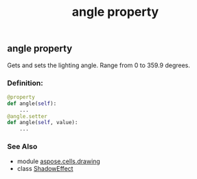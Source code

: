 ﻿---
title: angle property
second_title: Aspose.Cells for Python via .NET API References
description: 
type: docs
weight: 30
url: /aspose.cells.drawing/shadoweffect/angle/
is_root: false
---

## angle property


Gets and sets the lighting angle. Range from 0 to 359.9 degrees.
### Definition:
```python
@property
def angle(self):
    ...
@angle.setter
def angle(self, value):
    ...
```

### See Also
* module [aspose.cells.drawing](../../)
* class [ShadowEffect](/cells/python-net/aspose.cells.drawing/shadoweffect)
